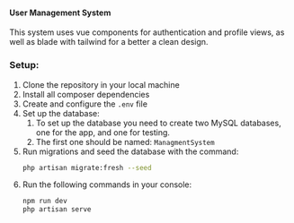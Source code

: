 #### User Management System
This system uses vue components for authentication and profile views, as well as blade with tailwind for a better a clean design.

### Setup:
1. Clone the repository in your local machine
2. Install all composer dependencies
3. Create and configure the `.env` file 
4. Set up the database:
    1. To set up the database you need to create two MySQL databases, one for the app, and one for testing.
    2. The first one should be named: `ManagmentSystem`
5. Run migrations and seed the database with the command:
    ```bash
    php artisan migrate:fresh --seed
    ```
6. Run the following commands in your console:
    ```bash
    npm run dev
    php artisan serve
    ```
